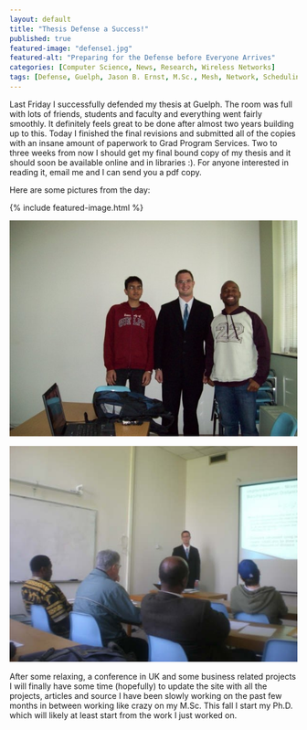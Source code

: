 ```yaml
---
layout: default
title: "Thesis Defense a Success!"
published: true
featured-image: "defense1.jpg"
featured-alt: "Preparing for the Defense before Everyone Arrives"
categories: [Computer Science, News, Research, Wireless Networks]
tags: [Defense, Guelph, Jason B. Ernst, M.Sc., Mesh, Network, Scheduling, Thesis, Wireless]
---
```


Last Friday I successfully defended my thesis at Guelph. The room was full with lots of friends, students and faculty and everything went fairly smoothly. It definitely feels great to be done after almost two years building up to this. Today I finished the final revisions and submitted all of the copies with an insane amount of paperwork to Grad Program Services. Two to three weeks from now I should get my final bound copy of my thesis and it should soon be available online and in libraries :). For anyone interested in reading it, email me and I can send you a pdf copy.

Here are some pictures from the day:

{% include featured-image.html %}

![Some Members of Pervasive Computing and Wireless Network (PerWin) Research Group, University of Guelph](/assets/img/perwin.jpg)

![Answering Questions from the Committee at Guelph](/assets/img/defense2.jpg)

After some relaxing, a conference in UK and some business related projects I will finally have some time (hopefully) to update the site with all the projects, articles and source I have been slowly working on the past few months in between working like crazy on my M.Sc. This fall I start my Ph.D. which will likely at least start from the work I just worked on.

